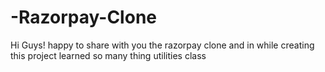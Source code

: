 # -Razorpay-Clone
Hi Guys!   happy to share with you the razorpay clone and in while creating this project learned so many thing utilities class
